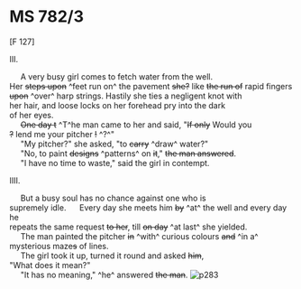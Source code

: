# MS 782/3

[F 127]

III.

&nbsp;&nbsp;&nbsp;&nbsp;&nbsp;A very busy girl comes to fetch water from the well. \
Her ~~steps upon~~ ^feet run on^ the pavement ~~she?~~ like ~~the run of~~ rapid fingers \
~~upon~~ ^over^ harp strings. Hastily she ties a negligent knot with \
her hair, and loose locks on her forehead pry into the dark \
of her eyes. \
&nbsp;&nbsp;&nbsp;&nbsp;&nbsp;~~One day t~~ ^T^he man came to her and said, "~~If only~~ Would you \
~~?~~ lend me your pitcher ~~!~~ ^?^" \
&nbsp;&nbsp;&nbsp;&nbsp;&nbsp;"My pitcher?" she asked, "to ~~carry~~ ^draw^ water?" \
&nbsp;&nbsp;&nbsp;&nbsp;&nbsp;"No, to paint ~~designs~~ ^patterns^ on ~~it~~," ~~the man answered~~. \
&nbsp;&nbsp;&nbsp;&nbsp;&nbsp;"I have no time to waste," said the girl in contempt.

IIII.

&nbsp;&nbsp;&nbsp;&nbsp;&nbsp;But a busy soul has no chance against one who is \
supremely idle.
&nbsp;&nbsp;&nbsp;&nbsp;&nbsp;Every day she meets him ~~by~~ ^at^ the well and every day he \
repeats the same request ~~to her~~, till ~~on day~~ ^at last^ she yielded. \
&nbsp;&nbsp;&nbsp;&nbsp;&nbsp;The man painted the pitcher ~~in~~ ^with^ curious colours ~~and~~ ^in a^ \
mysterious maze~~s~~ of lines. \
&nbsp;&nbsp;&nbsp;&nbsp;&nbsp;The girl took it up, turned it round and asked ~~him~~, \
"What does it mean?" \
&nbsp;&nbsp;&nbsp;&nbsp;&nbsp;"It has no meaning," ^he^ answered ~~the man~~.
![p283](MS782_3-283.jpg)
